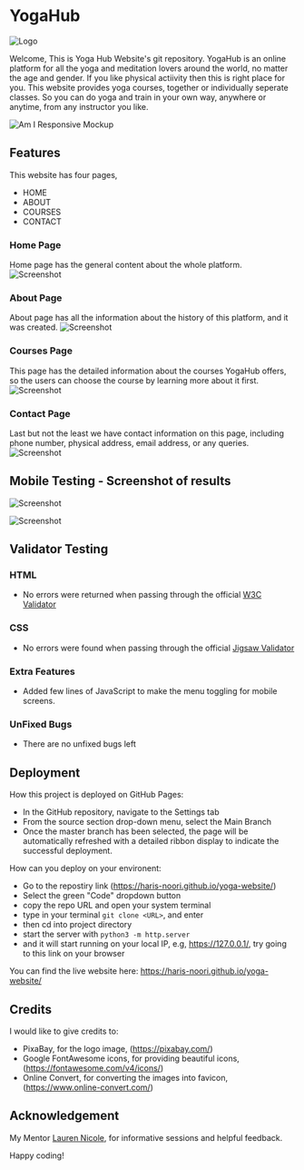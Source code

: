 # YogaHub

![Logo](https://github.com/Haris-Noori/yoga-website/blob/main/assets/img/logo-sm.png)

Welcome, This is Yoga Hub Website's git repository.
YogaHub is an online platform for all the yoga and meditation lovers around the world, no matter the age and gender. If you like physical actiivity then this is right place for you. This website provides yoga courses, together or individually seperate classes. So you can do yoga and train in your own way, anywhere or anytime, from any instructor you like.

![Am I Responsive Mockup](https://github.com/Haris-Noori/yoga-website/blob/main/assets/img/screenshots/AmIResponsive.png)

## Features
This website has four pages,
- HOME
- ABOUT
- COURSES
- CONTACT

### Home Page
Home page has the general content about the whole platform.
![Screenshot](https://github.com/Haris-Noori/yoga-website/blob/main/assets/img/screenshots/one.png)


### About Page
About page has all the information about the history of this platform, and it was created.
![Screenshot](https://github.com/Haris-Noori/yoga-website/blob/main/assets/img/screenshots/two.png)

### Courses Page
This page has the detailed information about the courses YogaHub offers, so the users can choose the course by learning more about it first.
![Screenshot](https://github.com/Haris-Noori/yoga-website/blob/main/assets/img/screenshots/three.png)

### Contact Page
Last but not the least we have contact information on this page, including phone number, physical address, email address, or any queries.
![Screenshot](https://github.com/Haris-Noori/yoga-website/blob/main/assets/img/screenshots/four.png)

## Mobile Testing - Screenshot of results
![Screenshot](https://github.com/Haris-Noori/yoga-website/blob/main/assets/img/screenshots/five.png)



![Screenshot](https://github.com/Haris-Noori/yoga-website/blob/main/assets/img/screenshots/six.png)

## Validator Testing
### HTML
   - No errors were returned when passing through the official [W3C Validator](https://validator.w3.org/nu/?doc=https%3A%2F%2Fharis-noori.github.io%2Fyoga-website)

### CSS
   - No errors were found when passing through the official [Jigsaw Validator](https://jigsaw.w3.org/css-validator/validator?uri=https%3A%2F%2Fharis-noori.github.io%2Fyoga-website%2F&profile=css3svg&usermedium=all&warning=1&vextwarning=&lang=en)

### Extra Features
   - Added few lines of JavaScript to make the menu toggling for mobile screens.

### UnFixed Bugs
   - There are no unfixed bugs left

## Deployment
How this project is deployed on GitHub Pages:
   - In the GitHub repository, navigate to the Settings tab
   - From the source section drop-down menu, select the Main Branch
   - Once the master branch has been selected, the page will be automatically refreshed with a detailed ribbon display to indicate the successful deployment.

How can you deploy on your environent:
   - Go to the repostiry link (https://haris-noori.github.io/yoga-website/)
   - Select the green "Code" dropdown button
   - copy the repo URL and open your system terminal
   - type in your terminal `git clone <URL>`, and enter
   - then cd into project directory
   - start the server with `python3 -m http.server`
   - and it will start running on your local IP, e.g, https://127.0.0.1/, try going to this link on your browser
     
You can find the live website here: https://haris-noori.github.io/yoga-website/


## Credits
I would like to give credits to:
   - PixaBay, for the logo image, (https://pixabay.com/)
   - Google FontAwesome icons, for providing beautiful icons, (https://fontawesome.com/v4/icons/)
   - Online Convert, for converting the images into favicon, (https://www.online-convert.com/)

## Acknowledgement
My Mentor [Lauren Nicole](https://www.linkedin.com/in/lauren-nicole-popich/), for informative sessions and helpful feedback.


Happy coding!

